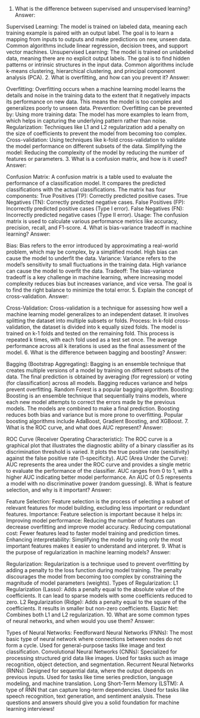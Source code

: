 1. What is the difference between supervised and unsupervised learning?
Answer:

Supervised Learning: The model is trained on labeled data, meaning each training example is paired with an output label. The goal is to learn a mapping from inputs to outputs and make predictions on new, unseen data. Common algorithms include linear regression, decision trees, and support vector machines.
Unsupervised Learning: The model is trained on unlabeled data, meaning there are no explicit output labels. The goal is to find hidden patterns or intrinsic structures in the input data. Common algorithms include k-means clustering, hierarchical clustering, and principal component analysis (PCA).
2. What is overfitting, and how can you prevent it?
Answer:

Overfitting: Overfitting occurs when a machine learning model learns the details and noise in the training data to the extent that it negatively impacts its performance on new data. This means the model is too complex and generalizes poorly to unseen data.
Prevention: Overfitting can be prevented by:
Using more training data: The model has more examples to learn from, which helps in capturing the underlying pattern rather than noise.
Regularization: Techniques like L1 and L2 regularization add a penalty on the size of coefficients to prevent the model from becoming too complex.
Cross-validation: Using techniques like k-fold cross-validation to validate the model performance on different subsets of the data.
Simplifying the model: Reducing the complexity of the model by reducing the number of features or parameters.
3. What is a confusion matrix, and how is it used?
Answer:

Confusion Matrix: A confusion matrix is a table used to evaluate the performance of a classification model. It compares the predicted classifications with the actual classifications. The matrix has four components:
True Positives (TP): Correctly predicted positive cases.
True Negatives (TN): Correctly predicted negative cases.
False Positives (FP): Incorrectly predicted positive cases (Type I error).
False Negatives (FN): Incorrectly predicted negative cases (Type II error).
Usage: The confusion matrix is used to calculate various performance metrics like accuracy, precision, recall, and F1-score.
4. What is bias-variance tradeoff in machine learning?
Answer:

Bias: Bias refers to the error introduced by approximating a real-world problem, which may be complex, by a simplified model. High bias can cause the model to underfit the data.
Variance: Variance refers to the model’s sensitivity to small fluctuations in the training data. High variance can cause the model to overfit the data.
Tradeoff: The bias-variance tradeoff is a key challenge in machine learning, where increasing model complexity reduces bias but increases variance, and vice versa. The goal is to find the right balance to minimize the total error.
5. Explain the concept of cross-validation.
Answer:

Cross-Validation: Cross-validation is a technique for assessing how well a machine learning model generalizes to an independent dataset. It involves splitting the dataset into multiple subsets or folds.
Process: In k-fold cross-validation, the dataset is divided into k equally sized folds. The model is trained on k-1 folds and tested on the remaining fold. This process is repeated k times, with each fold used as a test set once. The average performance across all k iterations is used as the final assessment of the model.
6. What is the difference between bagging and boosting?
Answer:

Bagging (Bootstrap Aggregating): Bagging is an ensemble technique that creates multiple versions of a model by training on different subsets of the data. The final prediction is obtained by averaging (for regression) or voting (for classification) across all models. Bagging reduces variance and helps prevent overfitting. Random Forest is a popular bagging algorithm.
Boosting: Boosting is an ensemble technique that sequentially trains models, where each new model attempts to correct the errors made by the previous models. The models are combined to make a final prediction. Boosting reduces both bias and variance but is more prone to overfitting. Popular boosting algorithms include AdaBoost, Gradient Boosting, and XGBoost.
7. What is the ROC curve, and what does AUC represent?
Answer:

ROC Curve (Receiver Operating Characteristic): The ROC curve is a graphical plot that illustrates the diagnostic ability of a binary classifier as its discrimination threshold is varied. It plots the true positive rate (sensitivity) against the false positive rate (1-specificity).
AUC (Area Under the Curve): AUC represents the area under the ROC curve and provides a single metric to evaluate the performance of the classifier. AUC ranges from 0 to 1, with a higher AUC indicating better model performance. An AUC of 0.5 represents a model with no discriminative power (random guessing).
8. What is feature selection, and why is it important?
Answer:

Feature Selection: Feature selection is the process of selecting a subset of relevant features for model building, excluding less important or redundant features.
Importance: Feature selection is important because it helps in:
Improving model performance: Reducing the number of features can decrease overfitting and improve model accuracy.
Reducing computational cost: Fewer features lead to faster model training and prediction times.
Enhancing interpretability: Simplifying the model by using only the most important features makes it easier to understand and interpret.
9. What is the purpose of regularization in machine learning models?
Answer:

Regularization: Regularization is a technique used to prevent overfitting by adding a penalty to the loss function during model training. The penalty discourages the model from becoming too complex by constraining the magnitude of model parameters (weights).
Types of Regularization:
L1 Regularization (Lasso): Adds a penalty equal to the absolute value of the coefficients. It can lead to sparse models with some coefficients reduced to zero.
L2 Regularization (Ridge): Adds a penalty equal to the square of the coefficients. It results in smaller but non-zero coefficients.
Elastic Net: Combines both L1 and L2 regularization.
10. What are some common types of neural networks, and when would you use them?
Answer:

Types of Neural Networks:
Feedforward Neural Networks (FNNs): The most basic type of neural network where connections between nodes do not form a cycle. Used for general-purpose tasks like image and text classification.
Convolutional Neural Networks (CNNs): Specialized for processing structured grid data like images. Used for tasks such as image recognition, object detection, and segmentation.
Recurrent Neural Networks (RNNs): Designed for sequential data, where the output depends on previous inputs. Used for tasks like time series prediction, language modeling, and machine translation.
Long Short-Term Memory (LSTM): A type of RNN that can capture long-term dependencies. Used for tasks like speech recognition, text generation, and sentiment analysis.
These questions and answers should give you a solid foundation for machine learning interviews!






